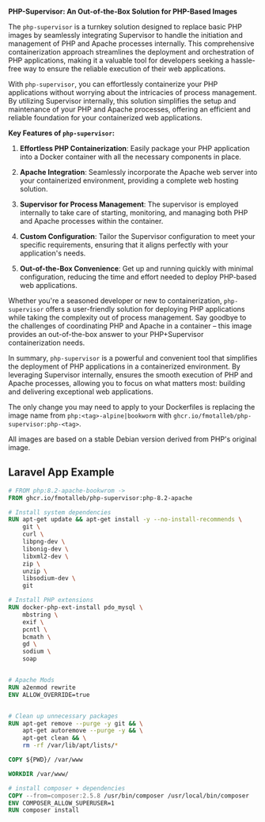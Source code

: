 **PHP-Supervisor: An Out-of-the-Box Solution for PHP-Based Images**

The `php-supervisor` is a turnkey solution designed to replace basic PHP images by seamlessly integrating Supervisor to handle the initiation and management of PHP and Apache processes internally. This comprehensive containerization approach streamlines the deployment and orchestration of PHP applications, making it a valuable tool for developers seeking a hassle-free way to ensure the reliable execution of their web applications.

With `php-supervisor`, you can effortlessly containerize your PHP applications without worrying about the intricacies of process management. By utilizing Supervisor internally, this solution simplifies the setup and maintenance of your PHP and Apache processes, offering an efficient and reliable foundation for your containerized web applications.

**Key Features of `php-supervisor`:**

1. **Effortless PHP Containerization**: Easily package your PHP application into a Docker container with all the necessary components in place.

2. **Apache Integration**: Seamlessly incorporate the Apache web server into your containerized environment, providing a complete web hosting solution.

3. **Supervisor for Process Management**: The supervisor is employed internally to take care of starting, monitoring, and managing both PHP and Apache processes within the container.

4. **Custom Configuration**: Tailor the Supervisor configuration to meet your specific requirements, ensuring that it aligns perfectly with your application's needs.

5. **Out-of-the-Box Convenience**: Get up and running quickly with minimal configuration, reducing the time and effort needed to deploy PHP-based web applications.

Whether you're a seasoned developer or new to containerization, `php-supervisor` offers a user-friendly solution for deploying PHP applications while taking the complexity out of process management. Say goodbye to the challenges of coordinating PHP and Apache in a container – this image provides an out-of-the-box answer to your PHP+Supervisor containerization needs.

In summary, `php-supervisor` is a powerful and convenient tool that simplifies the deployment of PHP applications in a containerized environment. By leveraging Supervisor internally, ensures the smooth execution of PHP and Apache processes, allowing you to focus on what matters most: building and delivering exceptional web applications.

The only change you may need to apply to your Dockerfiles is replacing the image name from `php:<tag>-alpine|bookworm` with `ghcr.io/fmotalleb/php-supervisor:php-<tag>`.

All images are based on a stable Debian version derived from PHP's original image.
## Laravel App Example
```Dockerfile
# FROM php:8.2-apache-bookwrom ->
FROM ghcr.io/fmotalleb/php-supervisor:php-8.2-apache

# Install system dependencies
RUN apt-get update && apt-get install -y --no-install-recommends \
    git \
    curl \
    libpng-dev \
    libonig-dev \
    libxml2-dev \
    zip \
    unzip \
    libsodium-dev \
    git

# Install PHP extensions
RUN docker-php-ext-install pdo_mysql \
    mbstring \
    exif \
    pcntl \
    bcmath \
    gd \
    sodium \
    soap


# Apache Mods
RUN a2enmod rewrite
ENV ALLOW_OVERRIDE=true


# Clean up unnecessary packages
RUN apt-get remove --purge -y git && \
    apt-get autoremove --purge -y && \
    apt-get clean && \
    rm -rf /var/lib/apt/lists/*

COPY ${PWD}/ /var/www

WORKDIR /var/www/

# install composer + dependencies
COPY --from=composer:2.5.8 /usr/bin/composer /usr/local/bin/composer
ENV COMPOSER_ALLOW_SUPERUSER=1
RUN composer install
```
